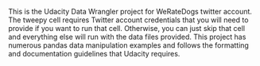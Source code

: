 This is the Udacity Data Wrangler project for WeRateDogs twitter account.  The tweepy cell requires Twitter account credentials that you will need to provide if you want to run that cell.  Otherwise, you can just skip that cell and everything else will run with the data files provided.  This project has numerous pandas data manipulation examples and follows the formatting and documentation guidelines that Udacity requires.
